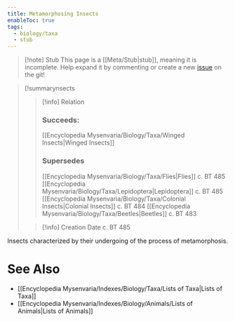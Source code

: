 ```yaml
---
title: Metamorphosing Insects
enableToc: true
tags:
  - biology/taxa
  - stub
---
```


> [!note] Stub
> This page is a [[Meta/Stub|stub]], meaning it is incomplete. Help expand it by commenting or create a new [issue](https://github.com/RagtimeGal/quartz--encyclopedia-mysenvaria/issues/new/choose) on the git!


> [!summary[](Meta/Stubs.md)nsects
> > [!info] Relation
> > ### Succeeds:
> > [[Encyclopedia Mysenvaria/Biology/Taxa/Winged Insects|Winged Insects]]
> > ### Supersedes 
> > [[Encyclopedia Mysenvaria/Biology/Taxa/Flies|Flies]] c. BT 485
> > [[Encyclopedia Mysenvaria/Biology/Taxa/Lepidoptera|Lepidoptera]] c. BT 485
> > [[Encyclopedia Mysenvaria/Biology/Taxa/Colonial Insects|Colonial Insects]] c. BT 484
> > [[Encyclopedia Mysenvaria/Biology/Taxa/Beetles|Beetles]] c. BT 483
>
> > [!info] Creation Date
> > c. BT 485

Insects characterized by their undergoing of the process of metamorphosis.

# See Also
- [[Encyclopedia Mysenvaria/Indexes/Biology/Taxa/Lists of Taxa|Lists of Taxa]]
- [[Encyclopedia Mysenvaria/Indexes/Biology/Animals/Lists of Animals|Lists of Animals]]
